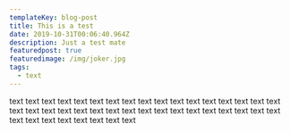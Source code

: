 ```yaml
---
templateKey: blog-post
title: This is a test
date: 2019-10-31T00:06:40.964Z
description: Just a test mate
featuredpost: true
featuredimage: /img/joker.jpg
tags:
  - text
---
```

text text text text text text text text text text text text text text text text text text text text text text text text text text text text text text text text text text text text text text text text text text
